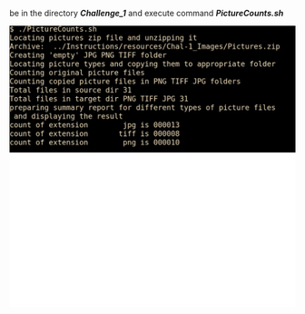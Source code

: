 be in the directory _**Challenge_1**_ and execute command _**PictureCounts.sh**_ 


![Picture Counts](Challenge_1.jpg)

